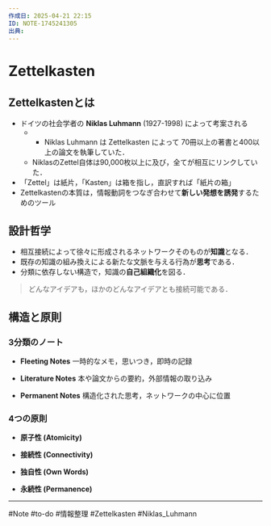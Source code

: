 ```yaml
---
作成日: 2025-04-21 22:15
ID: NOTE-1745241305
出典:
---
```


# Zettelkasten

## Zettelkastenとは

- ドイツの社会学者の **Niklas Luhmann** (1927-1998) によって考案される 
	- - Niklas Luhmann は Zettelkasten によって 70冊以上の著書と400以上の論文を執筆していた．
	- NiklasのZettel自体は90,000枚以上に及び，全てが相互にリンクしていた．
- 「Zettel」は紙片，「Kasten」は箱を指し，直訳すれば「紙片の箱」
- Zettelkastenの本質は，情報動詞をつなぎ合わせて**新しい発想を誘発**するためのツール
## 設計哲学

- 相互接続によって徐々に形成されるネットワークそのものが**知識**となる．
- 既存の知識の組み換えによる新たな文脈を与える行為が**思考**である．
- 分類に依存しない構造で，知識の**自己組織化**を図る．

> どんなアイデアも，ほかのどんなアイデアとも接続可能である．

## 構造と原則

### 3分類のノート
- **Fleeting Notes**
	一時的なメモ，思いつき，即時の記録
	
- **Literature Notes**
	本や論文からの要約，外部情報の取り込み
	
- **Permanent Notes**
	構造化された思考，ネットワークの中心に位置
	
### 4つの原則
- **原子性 (Atomicity)**
	
- **接続性 (Connectivity)**
	
- **独自性 (Own Words)**
	
- **永続性 (Permanence)**

---
#Note #to-do #情報整理 #Zettelkasten #Niklas_Luhmann